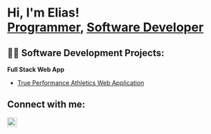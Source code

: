 <h1>Hi, I'm Elias! <br/><a href="https://github.com/EliasAmeur">Programmer</a>, <a href="https://www.linkedin.com/in/elias-ameur">Software Developer</a></h1>

<h2>👨‍💻 Software Development Projects:</h2>

<b>Full Stack Web App </b>
  - [True Performance Athletics Web Application](https://github.com/EliasAmeur)


<h2> Connect with me:</h2>

[<img align="left" alt="EliasAmeur | LinkedIn" width="22px" src="https://cdn.jsdelivr.net/npm/simple-icons@v3/icons/linkedin.svg" />][linkedin]

[linkedin]: https://linkedin.com/in/elias-ameur

<!--
**joshmadakor1/joshmadakor1** is a ✨ _special_ ✨ repository because its `README.md` (this file) appears on your GitHub profile.

Here are some ideas to get you started:

- 🔭 I’m currently working on ...
- 🌱 I’m currently learning ...
- 👯 I’m looking to collaborate on ...
- 🤔 I’m looking for help with ...
- 💬 Ask me about ...
- 📫 How to reach me: ...
- 😄 Pronouns: ...
- ⚡ Fun fact: ...
-->
